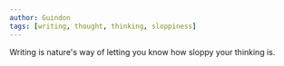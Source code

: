 ```yaml
---
author: Guindon
tags: [writing, thought, thinking, sloppiness]
---
```

Writing is nature's way of letting you know how sloppy your thinking is.